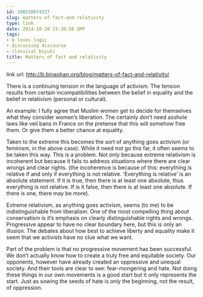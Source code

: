 ```yaml
---
id: 100538674227
slug: matters-of-fact-and-relativity
type: link
date: 2014-10-20 23:30:58 GMT
tags:
- b loves logic
- discussing discourse
- classical biyuti
title: Matters of fact and relativity
---
```

link url: http://b.binaohan.org/blog/matters-of-fact-and-relativity/

<p>There is a continuing tension in the language of activism. The tension results from certain incompatibilities between the belief in equality and the belief in relativism (personal or cultural).</p>

<p>An example: I fully agree that Muslim women get to decide for themselves what they consider women&#8217;s liberation. The certainly don&#8217;t need asshole laws like veil bans in France on the pretense that this will somehow free them. Or give them a better chance at equality.</p>

<p>Taken to the extreme this becomes the sort of anything goes activism (or feminism, in the above case). While it need not go this far, it often seems to be taken this way. This is a problem. Not only because extreme relativism is incoherent but because it fails to address situations where there are clear wrongs and clear rights. (the incoherence is because of this: everything is relative if and only if everything is not relative. &#8216;Everything is relative&#8217; is an absolute statement. If it is true, then there is at least one absolute, thus everything is not relative. If is it false, then there is at least one absolute. If there is one, there may be more).</p>

<p>Extreme relativism, as anything goes activism, seems (to me) to be indistinguishable from liberalism. One of the most compelling thing about conservatism is it&#8217;s emphasis on clearly distinguishable rights and wrongs. Progressive appear to have no clear boundary here, but this is only an illusion. The debates about how best to achieve liberty and equality make it seem that we activists have no clue what we want.</p>

<p>Part of the problem is that no progressive movement has been successful. We don&#8217;t actually <em>know</em> how to create a truly free and equitable society. Our opponents, however have already created an oppressive and unequal society. And their tools are clear to see: fear-mongering and hate. Not doing these things in our own movements is a good start but it only represents the start. Just as sowing the seeds of hate is only the beginning, not the result, of oppression.</p>